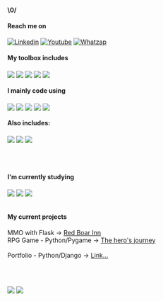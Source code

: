 <h4> \0/ </h4>


<h4> Reach me on </h4>

[![Linkedin](https://img.shields.io/badge/LinkedIn-white?style=for-the-badge&logo=linkedin&logoColor=blue)](https://www.linkedin.com/in/fernando-de-alvarenga-medeiros-037306207/)
[![Youtube](https://img.shields.io/badge/Youtube-white?style=for-the-badge&logo=youtube&logoColor=red)](https://www.youtube.com/channel/UC4DtvxaUeEZHmqafh5mSOLg)
[![Whatzap](https://img.shields.io/badge/WhatsApp-white?style=for-the-badge&logo=whatsapp&logoColor=green)](https://wa.me/5521965858952?text=linkGithub)

<div style="display: inline_block" align="left">
    <h4> My toolbox includes </h4>
    <img align="center" src="https://img.shields.io/badge/Figma-white?style=for-the-badge&logo=figma&logoColor=black">
    <img align="center" src="https://img.shields.io/badge/Photoshop-white?style=for-the-badge&logo=adobe&logoColor=black">    
    <img align="center" src="https://img.shields.io/badge/Pycharm-white?style=for-the-badge&logo=pycharm&logoColor=black">
    <img align="center" src="https://img.shields.io/badge/VsCode-white?style=for-the-badge&logo=visualstudiocode&logoColor=black">
    <img align="center" src="https://img.shields.io/badge/Git-white?style=for-the-badge&logo=git&logoColor=black">
</div>


<div style="display: inline_block" align="left">
    <h4> I mainly code using </h4>
    <img align="center" src="https://img.shields.io/badge/Python-white?style=for-the-badge&logo=python&logoColor=yellow">
    <img align="center" src="https://img.shields.io/badge/Django-white?style=for-the-badge&logo=django&logoColor=black">    
    <img align="center" src="https://img.shields.io/badge/flask-white?style=for-the-badge&logo=flask&logoColor=black">    
    <img align="center" src="https://img.shields.io/badge/PostgreSQL-white?style=for-the-badge&logo=postgresql&logoColor=blue">
    <img align="center" src="https://img.shields.io/badge/MongoDB-white?style=for-the-badge&logo=mongodb&logoColor=green">  
</div>


<div style="display: inline_block" align="left">
    <h4> Also includes: </h4>
    <img align="center" src="https://img.shields.io/badge/JAVASCRIPT-white?style=for-the-badge&logo=javascript&logoColor=yellow">
    <img align="center" src="https://img.shields.io/badge/HTML5-white?style=for-the-badge&logo=html5&logoColor=orange">
    <img align="center" src="https://img.shields.io/badge/CSS3-white?style=for-the-badge&logo=css3&logoColor=blue">
</div>


<br> <br>


<div style="display: inline_block" align="left">
    <h4> I'm currently studying </h4>
    <img align="center" src="https://img.shields.io/badge/PostgreSQL-white?style=for-the-badge&logo=postgresql&logoColor=blue">
    <img align="center" src="https://img.shields.io/badge/Mysql-white?style=for-the-badge&logo=mysql&logoColor=blue">  
    <img align="center" src="https://img.shields.io/badge/MongoDB-white?style=for-the-badge&logo=mongodb&logoColor=green">  
</div>

<br>

<div align="left">
    <h4> My current projects </h4>
    <span> MMO with Flask -> </span>
    <a href="https://app-redboarinn.herokuapp.com/" target="blank"> Red Boar Inn </a>
    <br>
    <span> RPG Game - Python/Pygame -> </span>
    <a href="https://www.youtube.com/watch?v=v-M-O1niVuk&list=PLvAbIt-38OIl8C7DkodVmCYaUqH3SJKRV/" target="blank"> The hero's journey </a>
    <br>
    <br>
    <span> Portfolio - Python/Django -> </span>
    <a href="https://portfoliofam.herokuapp.com/" target="blank"> Link... </a>
</div>


<br> <br>

<div>
    <img src="https://github-readme-stats.vercel.app/api?username=Fernando-Medeiros&bg_color=white&hide_title=true&text_color=black" />
    <img src="https://github-readme-stats.vercel.app/api/top-langs/?username=Fernando-Medeiros&layout=compact&langs_count=3000&hide_title=true&theme=white">
</div>

